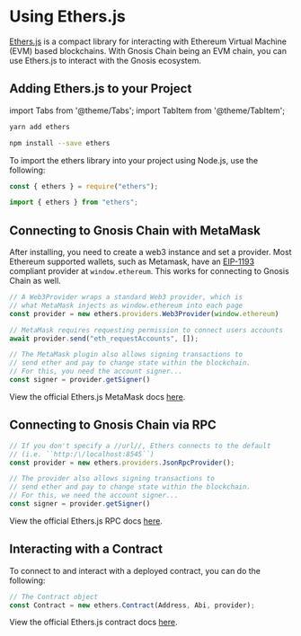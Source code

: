 ---
---

# Using Ethers.js

[Ethers.js](https://docs.ethers.io/v5/) is a compact library for interacting with Ethereum Virtual Machine (EVM) based blockchains. With Gnosis Chain being an EVM chain, you can use Ethers.js to interact with the Gnosis ecosystem.

## Adding Ethers.js to your Project

import Tabs from '@theme/Tabs';
import TabItem from '@theme/TabItem';

<Tabs groupId="package-manager">
<TabItem value="yarn" label="yarn">

```bash
yarn add ethers
```
</TabItem>

<TabItem value="npm" label="npm">

```bash
npm install --save ethers
```
</TabItem>

</Tabs>

To import the ethers library into your project using Node.js, use the following:

```js
const { ethers } = require("ethers");
```

```js
import { ethers } from "ethers";
```

## Connecting to Gnosis Chain with MetaMask

After installing, you need to create a web3 instance and set a provider. Most Ethereum supported wallets, such as Metamask, have an [EIP-1193](https://eips.ethereum.org/EIPS/eip-1193) compliant provider at `window.ethereum`. This works for connecting to Gnosis Chain as well. 

```js
// A Web3Provider wraps a standard Web3 provider, which is
// what MetaMask injects as window.ethereum into each page
const provider = new ethers.providers.Web3Provider(window.ethereum)

// MetaMask requires requesting permission to connect users accounts
await provider.send("eth_requestAccounts", []);

// The MetaMask plugin also allows signing transactions to
// send ether and pay to change state within the blockchain.
// For this, you need the account signer...
const signer = provider.getSigner()
```
View the official Ethers.js MetaMask docs [here](https://docs.ethers.io/v5/getting-started/#getting-started--connecting).

## Connecting to Gnosis Chain via RPC

```js
// If you don't specify a //url//, Ethers connects to the default 
// (i.e. ``http:/\/localhost:8545``)
const provider = new ethers.providers.JsonRpcProvider();

// The provider also allows signing transactions to
// send ether and pay to change state within the blockchain.
// For this, we need the account signer...
const signer = provider.getSigner()
```

View the official Ethers.js RPC docs [here](https://docs.ethers.io/v5/getting-started/#getting-started--connecting-rpc).

## Interacting with a Contract

To connect to and interact with a deployed contract, you can do the following:
```js
// The Contract object
const Contract = new ethers.Contract(Address, Abi, provider);
```
View the official Ethers.js contract docs [here](https://docs.ethers.io/v5/getting-started/#getting-started--contracts).
